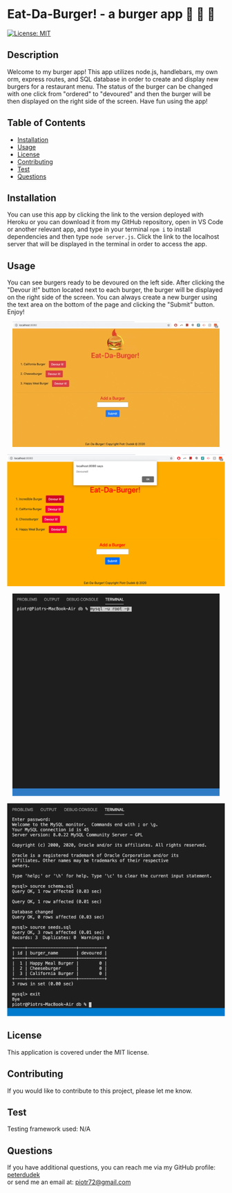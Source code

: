 
# Eat-Da-Burger! - a burger app :hamburger: :fries: :beer:
[![License: MIT](https://img.shields.io/badge/License-MIT-yellow.svg)](https://opensource.org/licenses/MIT)

## Description
Welcome to my burger app! This app utilizes node.js, handlebars, my own orm, express routes, and SQL database in order to create and display new burgers for a restaurant menu. The status of the burger can be changed with one click from "ordered" to "devoured" and then the burger will be then displayed on the right side of the screen. Have fun using the app!

## Table of Contents
* [Installation](#Installation)
* [Usage](#Usage)
* [License](#License)
* [Contributing](#Contributing)
* [Test](#Test)
* [Questions](#Questions)

## Installation

You can use this app by clicking the link to the version deployed with Heroku or you can download it from my GitHub repository, open in VS Code or another relevant app, and type in your terminal `npm i` to install dependencies and then type `node server.js`. Click the link to the localhost server that will be displayed in the terminal in order to access the app.


## Usage
You can see burgers ready to be devoured on the left side. After clicking the "Devour it!" button located next to each burger, the burger will be displayed on the right side of the screen. You can always create a new burger using the text area on the bottom of the page and clicking the "Submit" button. Enjoy!

<p align="center">
<img src="./public/assets/img/gif-burger.gif"/>
</p>

<p align="center">
<img src="./public/assets/img/screen-shot-bg.png"/>
</p>

<p align="center">
<img src="./public/assets/img/terminalmysql.gif"/>
</p>

<p align="center">
<img src="./public/assets/img/mysqlwindow.png"/>
</p>

## License
This application is covered under the MIT license.

## Contributing
If you would like to contribute to this project, please let me know.

## Test
Testing framework used: N/A

## Questions
If you have additional questions, you can reach me via my GitHub profile: [peterdudek](https://github.com/peterdudek)<br/>
or send me an email at: piotr72@gmail.com
